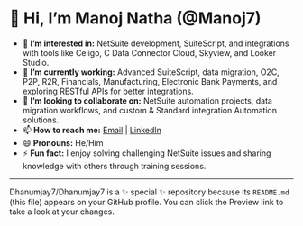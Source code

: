 # 👋 Hi, I’m Manoj Natha (@Manoj7)

- 👀 **I’m interested in:** NetSuite development, SuiteScript, and integrations with tools like Celigo, C Data Connector Cloud, Skyview,  and Looker Studio.
- 🌱 **I’m currently working:** Advanced SuiteScript, data migration, O2C, P2P, R2R, Financials, Manufacturing, Electronic Bank Payments, and exploring RESTful APIs for better integrations.
- 💞️ **I’m looking to collaborate on:** NetSuite automation projects, data migration workflows, and custom & Standard integration Automation solutions.
- 📫 **How to reach me:** [Email](manojnatta740@gmail.com) | [LinkedIn](https://www.linkedin.com/in/manoj-natha-830237233?utm_source=share&utm_campaign=share_via&utm_content=profile&utm_medium=android_app)
- 😄 **Pronouns:** He/Him
- ⚡ **Fun fact:** I enjoy solving challenging NetSuite issues and sharing knowledge with others through training sessions.

---

Dhanumjay7/Dhanumjay7 is a ✨ special ✨ repository because its `README.md` (this file) appears on your GitHub profile. You can click the Preview link to take a look at your changes.
